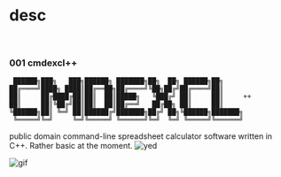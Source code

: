 # desc


<br>

### 001 cmdexcl++
```
 ██████╗███╗   ███╗██████╗ ███████╗██╗  ██╗ ██████╗██╗     
██╔════╝████╗ ████║██╔══██╗██╔════╝╚██╗██╔╝██╔════╝██║     
██║     ██╔████╔██║██║  ██║█████╗   ╚███╔╝ ██║     ██║     ++
██║     ██║╚██╔╝██║██║  ██║██╔══╝   ██╔██╗ ██║     ██║     
╚██████╗██║ ╚═╝ ██║██████╔╝███████╗██╔╝ ██╗╚██████╗███████╗
 ╚═════╝╚═╝     ╚═╝╚═════╝ ╚══════╝╚═╝  ╚═╝ ╚═════╝╚══════╝
 ```
public domain command-line spreadsheet calculator software written in C++. Rather basic at the moment. 
![yed](https://i.imgur.com/B360H8H.png)

![gif](https://i.imgur.com/Rizlq1V.gif)
